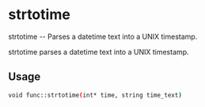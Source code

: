 # strtotime
strtotime -- Parses a datetime text into a UNIX timestamp.

strtotime parses a datetime text into a UNIX timestamp.

## Usage
```sh
void func::strtotime(int* time, string time_text)
```
